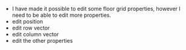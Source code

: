 - I have made it possible to edit some floor grid properties, however I need to be able to edit more properties.
- edit position
- edit row vector
- edit column vector
- edit the other properties